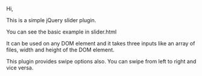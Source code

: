 Hi,

This is a simple jQuery slider plugin.

You can see the basic example in slider.html

It can be used on any DOM element and it takes three inputs like an array of files, width and height of the DOM element.

This plugin provides swipe options also. You can swipe from left to right and vice versa.

